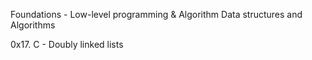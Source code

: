   Foundations - Low-level programming & Algorithm  Data structures and Algorithms

  0x17. C - Doubly linked lists
